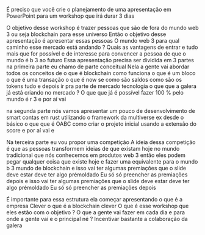 É preciso que você crie o planejamento de uma apresentação em PowerPoint para um workshop que irá durar 3 dias

 O objetivo desse workshop é trazer pessoas que são de fora do mundo web 3 ou seja blockchain para esse universo Então o objetivo desse apresentação é apresentar essas pessoas O mundo web 3 para qual caminho esse mercado está andando ? Quais as vantagens de entrar e tudo mais que for possível e de interesse para convencer a pessoa de que o mundo é b 3 ao futuro
 Essa apresentação precisa ser dividida em 3 partes na primeira parte eu chamo de parte conceitual Nela a gente vai abordar todos os conceitos de o que é blockchain como funciona o que é um bloco o que é uma transação o que é now se como são saldos como são os tokens tudo e depois ir pra parte de mercado tecnologia o que que a galera já está criando no mercado ? O que que já é possível fazer 100 % pelo mundo é r 3 e por aí vai

 na segunda parte nós vamos apresentar um pouco de desenvolvimento de smart contas em rust utilizando o framework da multiverse ex desde o básico o que que é OABC como criar o projeto inicial usando a extensão do score e por aí vai e 

Na terceira parte eu vou propor uma competição A ideia dessa competição é que as pessoas transformem ideias de que existam hoje no mundo tradicional que nós conhecemos em produtos web 3 então eles podem pegar qualquer coisa que existe hoje e fazer uma equivalente para o mundo b 3 mundo de blockchain
 e isso vai ter algumas premiações que o slide deve estar deve ter algo prémoldado Eu só só preencher as premiações depois e isso vai ter algumas premiações que o slide deve estar deve ter algo prémoldado Eu só só preencher as premiações depois

É importante para essa estrutura ela começar apresentando o que é a empresa Clever o que é a blockchain clever O que é esse workshop que eles estão com o objetivo ? O que a gente vai fazer em cada dia e para onde a gente vai e o principal né ? Incentivar bastante a colaboração da galera